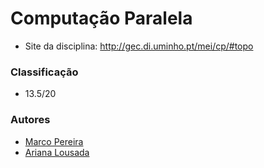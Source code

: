 # Computação Paralela
 * Site da disciplina: http://gec.di.uminho.pt/mei/cp/#topo 

### Classificação
 
 * 13.5/20

### Autores
 * [Marco Pereira](https://github.com/pereiramarco)
 * [Ariana Lousada](https://github.com/arbl42)
 
